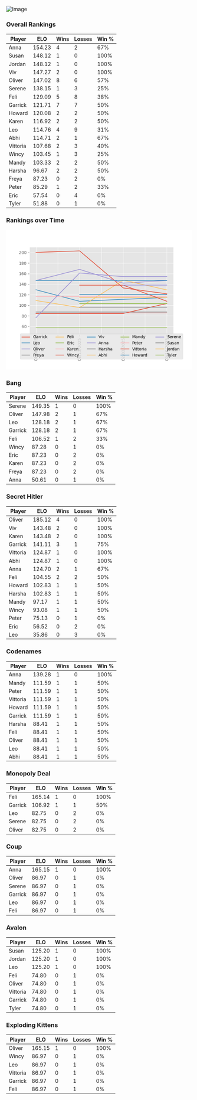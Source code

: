 
![Image](https://media.architecturaldigest.com/photos/618036966ba9675f212cc805/16:9/w_2560%2Cc_limit/SquidGame_Season1_Episode1_00_44_44_16.jpg)


### Overall Rankings

| Player | ELO | Wins | Losses | Win % |
| --- | --- | --- | --- | --- |
| Anna | 154.23 | 4 | 2 | 67% |
| Susan | 148.12 | 1 | 0 | 100% |
| Jordan | 148.12 | 1 | 0 | 100% |
| Viv | 147.27 | 2 | 0 | 100% |
| Oliver | 147.02 | 8 | 6 | 57% |
| Serene | 138.15 | 1 | 3 | 25% |
| Feli | 129.09 | 5 | 8 | 38% |
| Garrick | 121.71 | 7 | 7 | 50% |
| Howard | 120.08 | 2 | 2 | 50% |
| Karen | 116.92 | 2 | 2 | 50% |
| Leo | 114.76 | 4 | 9 | 31% |
| Abhi | 114.71 | 2 | 1 | 67% |
| Vittoria | 107.68 | 2 | 3 | 40% |
| Wincy | 103.45 | 1 | 3 | 25% |
| Mandy | 103.33 | 2 | 2 | 50% |
| Harsha | 96.67 | 2 | 2 | 50% |
| Freya | 87.23 | 0 | 2 | 0% |
| Peter | 85.29 | 1 | 2 | 33% |
| Eric | 57.54 | 0 | 4 | 0% |
| Tyler | 51.88 | 0 | 1 | 0% |


### Rankings over Time
![Image](rankings.png)



### Bang

| Player | ELO | Wins | Losses | Win % |
| --- | --- | --- | --- | --- |
| Serene | 149.35 | 1 | 0 | 100% |
| Oliver | 147.98 | 2 | 1 | 67% |
| Leo | 128.18 | 2 | 1 | 67% |
| Garrick | 128.18 | 2 | 1 | 67% |
| Feli | 106.52 | 1 | 2 | 33% |
| Wincy | 87.28 | 0 | 1 | 0% |
| Eric | 87.23 | 0 | 2 | 0% |
| Karen | 87.23 | 0 | 2 | 0% |
| Freya | 87.23 | 0 | 2 | 0% |
| Anna | 50.61 | 0 | 1 | 0% |


### Secret Hitler

| Player | ELO | Wins | Losses | Win % |
| --- | --- | --- | --- | --- |
| Oliver | 185.12 | 4 | 0 | 100% |
| Viv | 143.48 | 2 | 0 | 100% |
| Karen | 143.48 | 2 | 0 | 100% |
| Garrick | 141.11 | 3 | 1 | 75% |
| Vittoria | 124.87 | 1 | 0 | 100% |
| Abhi | 124.87 | 1 | 0 | 100% |
| Anna | 124.70 | 2 | 1 | 67% |
| Feli | 104.55 | 2 | 2 | 50% |
| Howard | 102.83 | 1 | 1 | 50% |
| Harsha | 102.83 | 1 | 1 | 50% |
| Mandy | 97.17 | 1 | 1 | 50% |
| Wincy | 93.08 | 1 | 1 | 50% |
| Peter | 75.13 | 0 | 1 | 0% |
| Eric | 56.52 | 0 | 2 | 0% |
| Leo | 35.86 | 0 | 3 | 0% |


### Codenames

| Player | ELO | Wins | Losses | Win % |
| --- | --- | --- | --- | --- |
| Anna | 139.28 | 1 | 0 | 100% |
| Mandy | 111.59 | 1 | 1 | 50% |
| Peter | 111.59 | 1 | 1 | 50% |
| Vittoria | 111.59 | 1 | 1 | 50% |
| Howard | 111.59 | 1 | 1 | 50% |
| Garrick | 111.59 | 1 | 1 | 50% |
| Harsha | 88.41 | 1 | 1 | 50% |
| Feli | 88.41 | 1 | 1 | 50% |
| Oliver | 88.41 | 1 | 1 | 50% |
| Leo | 88.41 | 1 | 1 | 50% |
| Abhi | 88.41 | 1 | 1 | 50% |


### Monopoly Deal

| Player | ELO | Wins | Losses | Win % |
| --- | --- | --- | --- | --- |
| Feli | 165.14 | 1 | 0 | 100% |
| Garrick | 106.92 | 1 | 1 | 50% |
| Leo | 82.75 | 0 | 2 | 0% |
| Serene | 82.75 | 0 | 2 | 0% |
| Oliver | 82.75 | 0 | 2 | 0% |


### Coup

| Player | ELO | Wins | Losses | Win % |
| --- | --- | --- | --- | --- |
| Anna | 165.15 | 1 | 0 | 100% |
| Oliver | 86.97 | 0 | 1 | 0% |
| Serene | 86.97 | 0 | 1 | 0% |
| Garrick | 86.97 | 0 | 1 | 0% |
| Leo | 86.97 | 0 | 1 | 0% |
| Feli | 86.97 | 0 | 1 | 0% |


### Avalon

| Player | ELO | Wins | Losses | Win % |
| --- | --- | --- | --- | --- |
| Susan | 125.20 | 1 | 0 | 100% |
| Jordan | 125.20 | 1 | 0 | 100% |
| Leo | 125.20 | 1 | 0 | 100% |
| Feli | 74.80 | 0 | 1 | 0% |
| Oliver | 74.80 | 0 | 1 | 0% |
| Vittoria | 74.80 | 0 | 1 | 0% |
| Garrick | 74.80 | 0 | 1 | 0% |
| Tyler | 74.80 | 0 | 1 | 0% |


### Exploding Kittens

| Player | ELO | Wins | Losses | Win % |
| --- | --- | --- | --- | --- |
| Oliver | 165.15 | 1 | 0 | 100% |
| Wincy | 86.97 | 0 | 1 | 0% |
| Leo | 86.97 | 0 | 1 | 0% |
| Vittoria | 86.97 | 0 | 1 | 0% |
| Garrick | 86.97 | 0 | 1 | 0% |
| Feli | 86.97 | 0 | 1 | 0% |
